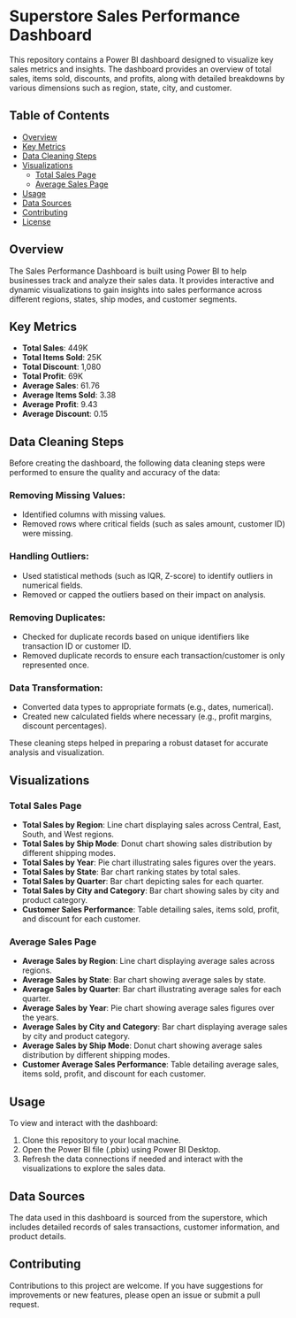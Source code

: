 # Superstore Sales Performance Dashboard

This repository contains a Power BI dashboard designed to visualize key sales metrics and insights. The dashboard provides an overview of total sales, items sold, discounts, and profits, along with detailed breakdowns by various dimensions such as region, state, city, and customer.

## Table of Contents

- [Overview](#overview)
- [Key Metrics](#key-metrics)
- [Data Cleaning Steps](#data-cleaning-steps)
- [Visualizations](#visualizations)
  - [Total Sales Page](#total-sales-page)
  - [Average Sales Page](#average-sales-page)
- [Usage](#usage)
- [Data Sources](#data-sources)
- [Contributing](#contributing)
- [License](#license)

## Overview

The Sales Performance Dashboard is built using Power BI to help businesses track and analyze their sales data. It provides interactive and dynamic visualizations to gain insights into sales performance across different regions, states, ship modes, and customer segments.

## Key Metrics

- **Total Sales**: 449K
- **Total Items Sold**: 25K
- **Total Discount**: 1,080
- **Total Profit**: 69K
- **Average Sales**: 61.76
- **Average Items Sold**: 3.38
- **Average Profit**: 9.43
- **Average Discount**: 0.15

## Data Cleaning Steps

Before creating the dashboard, the following data cleaning steps were performed to ensure the quality and accuracy of the data:

### Removing Missing Values:
- Identified columns with missing values.
- Removed rows where critical fields (such as sales amount, customer ID) were missing.

### Handling Outliers:
- Used statistical methods (such as IQR, Z-score) to identify outliers in numerical fields.
- Removed or capped the outliers based on their impact on analysis.

### Removing Duplicates:
- Checked for duplicate records based on unique identifiers like transaction ID or customer ID.
- Removed duplicate records to ensure each transaction/customer is only represented once.

### Data Transformation:
- Converted data types to appropriate formats (e.g., dates, numerical).
- Created new calculated fields where necessary (e.g., profit margins, discount percentages).

These cleaning steps helped in preparing a robust dataset for accurate analysis and visualization.

## Visualizations

### Total Sales Page

- **Total Sales by Region**: Line chart displaying sales across Central, East, South, and West regions.
- **Total Sales by Ship Mode**: Donut chart showing sales distribution by different shipping modes.
- **Total Sales by Year**: Pie chart illustrating sales figures over the years.
- **Total Sales by State**: Bar chart ranking states by total sales.
- **Total Sales by Quarter**: Bar chart depicting sales for each quarter.
- **Total Sales by City and Category**: Bar chart showing sales by city and product category.
- **Customer Sales Performance**: Table detailing sales, items sold, profit, and discount for each customer.

### Average Sales Page

- **Average Sales by Region**: Line chart displaying average sales across regions.
- **Average Sales by State**: Bar chart showing average sales by state.
- **Average Sales by Quarter**: Bar chart illustrating average sales for each quarter.
- **Average Sales by Year**: Pie chart showing average sales figures over the years.
- **Average Sales by City and Category**: Bar chart displaying average sales by city and product category.
- **Average Sales by Ship Mode**: Donut chart showing average sales distribution by different shipping modes.
- **Customer Average Sales Performance**: Table detailing average sales, items sold, profit, and discount for each customer.

## Usage

To view and interact with the dashboard:

1. Clone this repository to your local machine.
2. Open the Power BI file (.pbix) using Power BI Desktop.
3. Refresh the data connections if needed and interact with the visualizations to explore the sales data.

## Data Sources

The data used in this dashboard is sourced from the superstore, which includes detailed records of sales transactions, customer information, and product details.

## Contributing

Contributions to this project are welcome. If you have suggestions for improvements or new features, please open an issue or submit a pull request.

